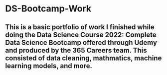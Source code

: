 # DS-Bootcamp-Work

## This is a basic portfolio of work I finished while doing the Data Science Course 2022: Complete Data Science Bootcamp offered through Udemy and produced by the 365 Careers team. This consisted of data cleaning, mathmatics, machine learning models, and more. 
